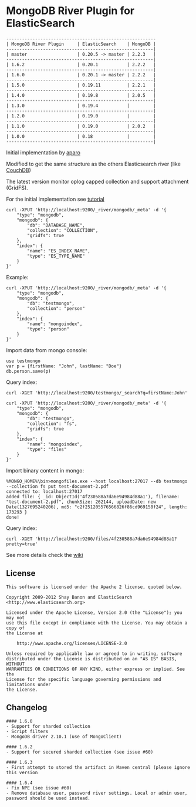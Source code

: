 MongoDB River Plugin for ElasticSearch
==================================

    ---------------------------------------------------------
    | MongoDB River Plugin     | ElasticSearch    | MongoDB |
    --------------------------------------------------------|
    | master                   | 0.20.5 -> master | 2.2.3   |
    --------------------------------------------------------|
    | 1.6.2                    | 0.20.1           | 2.2.2   |
    --------------------------------------------------------|
    | 1.6.0                    | 0.20.1 -> master | 2.2.2   |
    --------------------------------------------------------|
    | 1.5.0                    | 0.19.11          | 2.2.1   |
    --------------------------------------------------------|
    | 1.4.0                    | 0.19.8           | 2.0.5   |
    --------------------------------------------------------|
    | 1.3.0                    | 0.19.4           |         |
    --------------------------------------------------------|
    | 1.2.0                    | 0.19.0           |         |
    --------------------------------------------------------|
    | 1.1.0                    | 0.19.0           | 2.0.2   |
    --------------------------------------------------------|
    | 1.0.0                    | 0.18             |         |
    --------------------------------------------------------|

Initial implementation by [aparo](https://github.com/aparo)

Modified to get the same structure as the others Elasticsearch river (like [CouchDB](http://www.elasticsearch.org/blog/2010/09/28/the_river_searchable_couchdb.html))

The latest version monitor oplog capped collection and support attachment (GridFS).

For the initial implementation see [tutorial](http://www.matt-reid.co.uk/blog_post.php?id=68#&slider1=4)


	curl -XPUT 'http://localhost:9200/_river/mongodb/_meta' -d '{
		"type": "mongodb", 
		"mongodb": { 
			"db": "DATABASE_NAME", 
			"collection": "COLLECTION", 
			"gridfs": true
		}, 
		"index": { 
			"name": "ES_INDEX_NAME", 
			"type": "ES_TYPE_NAME" 
		}
	}'

Example:

	curl -XPUT 'http://localhost:9200/_river/mongodb/_meta' -d '{ 
		"type": "mongodb", 
		"mongodb": { 
			"db": "testmongo", 
			"collection": "person"
		}, 
		"index": {
			"name": "mongoindex", 
			"type": "person" 
		}
	}'

Import data from mongo console:

	use testmongo
	var p = {firstName: "John", lastName: "Doe"}
	db.person.save(p)

Query index:

	curl -XGET 'http://localhost:9200/testmongo/_search?q=firstName:John'

	curl -XPUT 'http://localhost:9200/_river/mongodb/_meta' -d '{ 
		"type": "mongodb", 
		"mongodb": { 
			"db": "testmongo", 
			"collection": "fs", 
			"gridfs": true 
		}, 
		"index": {
			"name": "mongoindex", 
			"type": "files" 
		}
	}'

Import binary content in mongo:

	%MONGO_HOME%\bin>mongofiles.exe --host localhost:27017 --db testmongo --collection fs put test-document-2.pdf
	connected to: localhost:27017
	added file: { _id: ObjectId('4f230588a7da6e94984d88a1'), filename: "test-document-2.pdf", chunkSize: 262144, uploadDate: new Date(1327695240206), md5: "c2f251205576566826f86cd969158f24", length: 173293 }
	done!

Query index:

	curl -XGET 'http://localhost:9200/files/4f230588a7da6e94984d88a1?pretty=true'

See more details check the [wiki](https://github.com/richardwilly98/elasticsearch-river-mongodb/wiki)

License
-------

    This software is licensed under the Apache 2 license, quoted below.

    Copyright 2009-2012 Shay Banon and ElasticSearch <http://www.elasticsearch.org>

    Licensed under the Apache License, Version 2.0 (the "License"); you may not
    use this file except in compliance with the License. You may obtain a copy of
    the License at

        http://www.apache.org/licenses/LICENSE-2.0

    Unless required by applicable law or agreed to in writing, software
    distributed under the License is distributed on an "AS IS" BASIS, WITHOUT
    WARRANTIES OR CONDITIONS OF ANY KIND, either express or implied. See the
    License for the specific language governing permissions and limitations under
    the License.

Changelog
-------

	#### 1.6.0 
	- Support for sharded collection
	- Script filters
	- MongoDB driver 2.10.1 (use of MongoClient)

	#### 1.6.2 
	- Support for secured sharded collection (see issue #60)

	#### 1.6.3 
	- First attempt to stored the artifact in Maven central (please ignore this version

	#### 1.6.4 
	- Fix NPE (see issue #60)
	- Remove database user, password river settings. Local or admin user, password should be used instead.
	